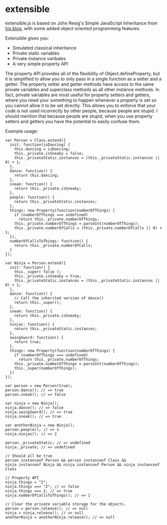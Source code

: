 extensible
==========

extensible.js is based on John Resig's Simple JavaScript Inheritance from [his blog](http://ejohn.org/blog/simple-javascript-inheritance/), with some added object oriented programming features.

Extensible gives you:

+ Simulated classical inheritance
+ Private static variables
+ Private instance varibales
+ A very simple property API
 
The property API provides all of the flexibility of Object.defineProperty, but it is simplified to allow you to only pass in a single function as a setter and a getter.  The property setter and getter methods have access to the same private variables and superclass methods as all other instance methods.  In fact, private variables are most useful for property setters and getters, where you need your something to happen whenever a property is set so you cannot allow it to be set directly.  This allows you to enforce that your code is not used incorrectly by other people, because people are stupid.  I should mention that because people are stupid, when you use property setters and getters you have the potential to easily confuse them.

Example usage:
```
var Person = Class.extend({
  init: function(isDancing) {
    this.dancing = isDancing;
    this._private.isSneaky = false;
    this._privateStatic.instances = (this._privateStatic.instances || 0) + 1;
  },
  dance: function() {
    return this.dancing;
  },
  sneak: function() {
    return this._private.isSneaky;
  },
  people: function() {
    return this._privateStatic.instances;
  },
  things: new Property(function(numberOfThings) {
    if (numberOfThings === undefined)
      return this._private.numberOfThings;
    this._private.numberOfThings = parseInt(numberOfThings);
    this._private.numberOfCalls = (this._private.numberOfCalls || 0) + 1;
  }),
  numberOfCallsToThings: function() {
    return this._private.numberOfCalls;
  }
});
 
var Ninja = Person.extend({
  init: function() {
    this._super( false );
    this._private.isSneaky = true;
    this._privateStatic.instances = (this._privateStatic.instances || 0) + 1;
  },
  dance: function() {
    // Call the inherited version of dance()
    return this._super();
  },
  sneak: function() {
    return this._private.isSneaky;
  },
  ninjas: function() {
    return this._privateStatic.instances;
  },
  swingSword: function() {
    return true;
  },
  things: new Property(function(numberOfThings) {
    if (numberOfThings === undefined)
      return this._private.numberOfThings;
    this._private.numberOfThings = parseInt(numberOfThings);
    this._super(numberOfThings);
  })
});
 
var person = new Person(true);
person.dance(); // => true
person.sneak(); // => false
 
var ninja = new Ninja();
ninja.dance(); // => false
ninja.swingSword(); // => true
ninja.sneak(); // => true

var anotherNinja = new Ninja();
person.people(); // => 1
ninja.ninjas(); // => 2

person._privateStatic; // => undefined
ninja._private; // => undefined

// Should all be true 
person instanceof Person && person instanceof Class &&
ninja instanceof Ninja && ninja instanceof Person && ninja instanceof Class

// Property API
ninja.things = "2";
ninja.things === "2"; // => false
ninja.things === 2; // => true
ninja.numberOfCallsToThings(); // => 1

// Clear the private variable storage for the objects.
person = person.release(); // => null
ninja = ninja.release(); // => null
anotherNinja = anotherNinja.release(); // => null
```

